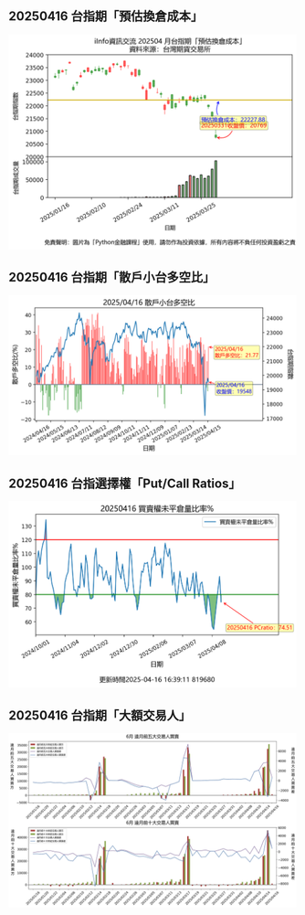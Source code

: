 ## 20250416 台指期「預估換倉成本」
![](images/txfcost.png)

## 20250416 台指期「散戶小台多空比」
![](images/bbiri.png)

## 20250416 台指選擇權「Put/Call Ratios」
![](images/pcratio.png)

## 20250416 台指期「大額交易人」
![](images/blocktrade.png)

